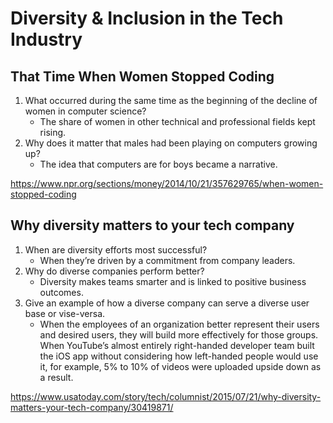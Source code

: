 # Diversity & Inclusion in the Tech Industry

## That Time When Women Stopped Coding

1. What occurred during the same time as the beginning of the decline of women in computer science?
   * The share of women in other technical and professional fields kept rising.
2. Why does it matter that males had been playing on computers growing up?
   * The idea that computers are for boys became a narrative.

<https://www.npr.org/sections/money/2014/10/21/357629765/when-women-stopped-coding>

## Why diversity matters to your tech company

1. When are diversity efforts most successful?
   * When they’re driven by a commitment from company leaders.
2. Why do diverse companies perform better?
   * Diversity makes teams smarter and is linked to positive business outcomes.  
3. Give an example of how a diverse company can serve a diverse user base or vise-versa.
   * When the employees of an organization better represent their users and desired users, they will build more effectively for those groups. When YouTube’s almost entirely right-handed developer team built the iOS app without considering how left-handed people would use it, for example, 5% to 10% of videos were uploaded upside down as a result.

<https://www.usatoday.com/story/tech/columnist/2015/07/21/why-diversity-matters-your-tech-company/30419871/>
